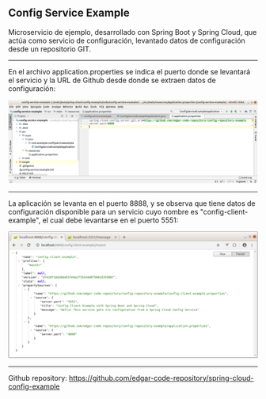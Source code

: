 Config Service Example
--------------------------------------------------------------------------------------------------------------------

Microservicio de ejemplo, desarrollado con Spring Boot y Spring Cloud, que actúa como servicio de configuración,
levantado datos de configuración desde un repositorio GIT.

--------------------------------------------------------------------------------------------------------------------

En el archivo application.properties se indica el puerto donde se levantará el servicio y la URL de Github desde
donde se extraen datos de configuración:

![Screenshot Properties](screenshots/config-service-properties.png)

--------------------------------------------------------------------------------------------------------------------

La aplicación se levanta en el puerto 8888, y se observa que tiene datos de configuración disponible para un
servicio cuyo nombre es "config-client-example", el cual debe levantarse en el puerto 5551:

![Screenshot Properties](screenshots/config-client-configuration.png)

--------------------------------------------------------------------------------------------------------------------

Github repository:  https://github.com/edgar-code-repository/spring-cloud-config-example